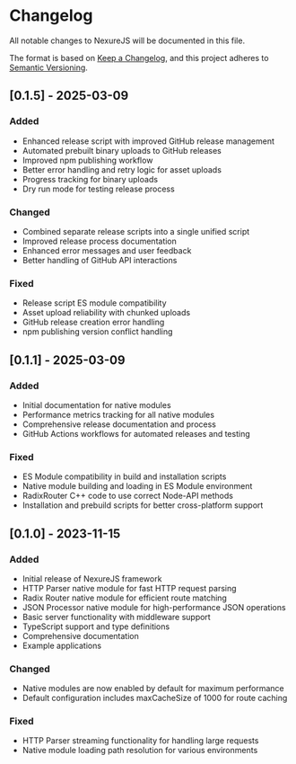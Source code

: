 # Changelog

All notable changes to NexureJS will be documented in this file.

The format is based on [Keep a Changelog](https://keepachangelog.com/en/1.0.0/),
and this project adheres to [Semantic Versioning](https://semver.org/spec/v2.0.0.html).

## [0.1.5] - 2025-03-09

### Added

- Enhanced release script with improved GitHub release management
- Automated prebuilt binary uploads to GitHub releases
- Improved npm publishing workflow
- Better error handling and retry logic for asset uploads
- Progress tracking for binary uploads
- Dry run mode for testing release process

### Changed

- Combined separate release scripts into a single unified script
- Improved release process documentation
- Enhanced error messages and user feedback
- Better handling of GitHub API interactions

### Fixed

- Release script ES module compatibility
- Asset upload reliability with chunked uploads
- GitHub release creation error handling
- npm publishing version conflict handling

## [0.1.1] - 2025-03-09

### Added

- Initial documentation for native modules
- Performance metrics tracking for all native modules
- Comprehensive release documentation and process
- GitHub Actions workflows for automated releases and testing

### Fixed

- ES Module compatibility in build and installation scripts
- Native module building and loading in ES Module environment
- RadixRouter C++ code to use correct Node-API methods
- Installation and prebuild scripts for better cross-platform support

## [0.1.0] - 2023-11-15

### Added

- Initial release of NexureJS framework
- HTTP Parser native module for fast HTTP request parsing
- Radix Router native module for efficient route matching
- JSON Processor native module for high-performance JSON operations
- Basic server functionality with middleware support
- TypeScript support and type definitions
- Comprehensive documentation
- Example applications

### Changed

- Native modules are now enabled by default for maximum performance
- Default configuration includes maxCacheSize of 1000 for route caching

### Fixed

- HTTP Parser streaming functionality for handling large requests
- Native module loading path resolution for various environments
